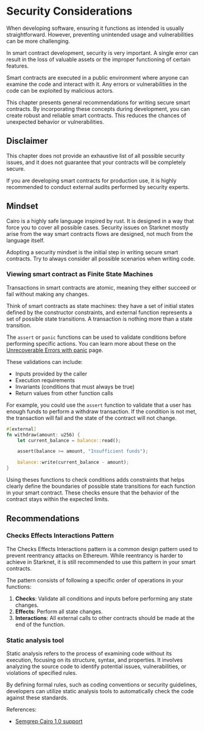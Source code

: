 # Security Considerations

When developing software, ensuring it functions as intended is usually straightforward. However, preventing unintended usage and vulnerabilities can be more challenging.

In smart contract development, security is very important. A single error can result in the loss of valuable assets or the improper functioning of certain features.

Smart contracts are executed in a public environment where anyone can examine the code and interact with it. Any errors or vulnerabilities in the code can be exploited by malicious actors.

This chapter presents general recommendations for writing secure smart contracts. By incorporating these concepts during development, you can create robust and reliable smart contracts. This reduces the chances of unexpected behavior or vulnerabilities.

## Disclaimer

This chapter does not provide an exhaustive list of all possible security issues, and it does not guarantee that your contracts will be completely secure.

If you are developing smart contracts for production use, it is highly recommended to conduct external audits performed by security experts.

## Mindset

Cairo is a highly safe language inspired by rust. It is designed in a way that force you to cover all possible cases. Security issues on Starknet mostly arise from the way smart contracts flows are designed, not much from the language itself.

Adopting a security mindset is the initial step in writing secure smart contracts. Try to always consider all possible scenarios when writing code.

### Viewing smart contract as Finite State Machines

Transactions in smart contracts are atomic, meaning they either succeed or fail without making any changes.

Think of smart contracts as state machines: they have a set of initial states defined by the constructor constraints, and external function represents a set of possible state transitions. A transaction is nothing more than a state transition.

The `assert` or `panic` functions can be used to validate conditions before performing specific actions. You can learn more about these on the [Unrecoverable Errors with panic](./ch09-01-unrecoverable-errors-with-panic.md) page.

These validations can include:

- Inputs provided by the caller
- Execution requirements
- Invariants (conditions that must always be true)
- Return values from other function calls

For example, you could use the `assert` function to validate that a user has enough funds to perform a withdraw transaction. If the condition is not met, the transaction will fail and the state of the contract will not change.

```rust
#[external]
fn withdraw(amount: u256) {
    let current_balance = balance::read();

    assert(balance >= amount, "Insufficient funds");

    balance::write(current_balance - amount);
}
```

Using theses functions to check conditions adds constraints that helps clearly define the boundaries of possible state transitions for each function in your smart contract. These checks ensure that the behavior of the contract stays within the expected limits.

## Recommendations

### Checks Effects Interactions Pattern

The Checks Effects Interactions pattern is a common design pattern used to prevent reentrancy attacks on Ethereum. While reentrancy is harder to achieve in Starknet, it is still recommended to use this pattern in your smart contracts.

<!-- TODO add reference to the reentrancy CairoByExample page -->

The pattern consists of following a specific order of operations in your functions:

1. **Checks**: Validate all conditions and inputs before performing any state changes.
2. **Effects**: Perform all state changes.
3. **Interactions**: All external calls to other contracts should be made at the end of the function.

### Static analysis tool

Static analysis refers to the process of examining code without its execution, focusing on its structure, syntax, and properties. It involves analyzing the source code to identify potential issues, vulnerabilities, or violations of specified rules.

By defining formal rules, such as coding conventions or security guidelines, developers can utilize static analysis tools to automatically check the code against these standards.

References:
- [Semgrep Cairo 1.0 support](https://semgrep.dev/blog/2023/semgrep-now-supports-cairo-1-0)